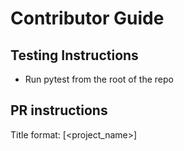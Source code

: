 # Contributor Guide

## Testing Instructions
- Run pytest from the root of the repo

## PR instructions
Title format: [<project_name>] <Title>
